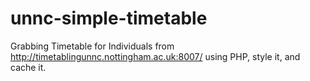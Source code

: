 # unnc-simple-timetable
Grabbing Timetable for Individuals from http://timetablingunnc.nottingham.ac.uk:8007/ using PHP, style it, and cache it.
